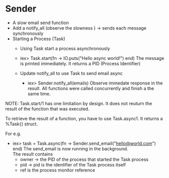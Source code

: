 # Sender
- A slow email send function
- Add a notify_all (observe the slowness ) -> sends each message synchronously
- Starting a Process (Task)
  - Using Task start a process asynchronously
  - iex> Task.start(fn -> IO.puts("Hello async world!") end)
    The message is printed immediately.  It returns a PID (Process Identifier)

  - Update notify_all to use Task to send email async
    - iex> Sender.notify_all(emails)
    Observe immedate response in the result. All functions were called concurrently and finish a the same time.

NOTE: Task.start/1 has one limitation by design. It does not reuturn the result of the function that was executed.

To retrieve the result of a function, you have to use Task.async1.  It returns a %Task{} struct.

For e.g.
  - iex> task = Task.async(fn -> Sender.send_email("hello@world.com") end)
The send_email is now running in the background.  
  The result contains 
    - owner -> the PID of the process that started the Task process
    - pid -> pid is the identifier of the Task process itself
    - ref is the process monitor reference

  